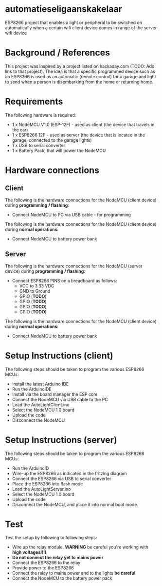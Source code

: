 # automatieseligaanskakelaar
ESP8266 project that enables a light or peripheral to be switched on automatically when a certain wifi client device comes in range of the server wifi device

# Background / References
This project was inspired by a project listed on hackaday.com (TODO: Add link to that project). The idea is that a specific programmed device such as an ESP8266 is used as an automatic (remote control) for a garage and light to send when a person is disembarking from the home or returning home.

# Requirements
The following hardware is required:
  * 1 x NodeMCU V1.0 (ESP-12F) - used as client (the device that travels in the car)
  * 1 x ESP8266 12F - used as server (the device that is located in the garage, connected to the garage lights)
  * 1 x USB to serial converter
  * 1 x Battery Pack, that will power the NodeMCU
  
# Hardware connections
## Client
The following is the hardware connections for the NodeMCU (client device) during **programming / flashing**:
  * Connect NodeMCU to PC via USB cable - for programming

The following is the hardware connections for the NodeMCU (client device) during **normal operations**:
  * Connect NodeMCU to battery power bank

## Server
The following is the hardware connections for the NodeMCU (server device) during **programming / flashing**:
  * Connect ESP8266 PINS on a breadboard as follows:
    * VCC to 3.33 VDC
    * GND to Ground
    * GPIO (**TODO**)
    * GPIO (**TODO**)
    * GPIO (**TODO**)
    * GPIO (**TODO**)

The following is the hardware connections for the NodeMCU (client device) during **normal operations**:
  * Connect NodeMCU to battery power bank

# Setup Instructions (client)
The following steps should be taken to program the various ESP8266 MCUs:
  * Install the latest Arduino IDE
  * Run the ArduinoIDE
  * Install via the board manager the ESP core
  * Connect the NodeMCU via USB cable to the PC
  * Load the AutoLightClient.ino
  * Select the NodeMCU 1.0 board
  * Upload the code
  * Disconnect the NodeMCU

# Setup Instructions (server)
The following steps should be taken to program the various ESP8266 MCUs:
  * Run the ArduinoID
  * Wire-up the ESP8266 as indicated in the fritzing diagram
  * Connect the ESP8266 via USB to serial converter
  * Place the ESP8266 into flash mode
  * Load the AutoLightServer.ino
  * Select the NodeMCU 1.0 board
  * Upload the code
  * Disconnect the NodeMCU, and place it into normal boot mode.
  
# Test
Test the setup by following to following steps:
  * Wire up the relay module. **WARNING** be careful you're working with **high voltages!!!!**
  * **Do not connect the relay yet to mains power**
  * Connect the ESP8266 to the relay
  * Provide power to the ESP8266
  * Connect the relay to mains power and to the lights **be careful**
  * Connect the NodeMCU to the battery power pack
